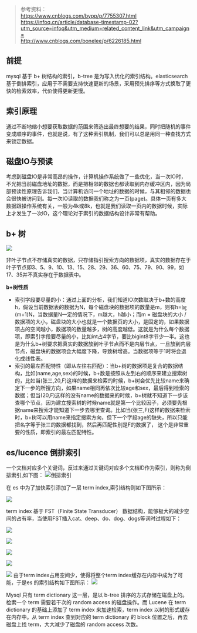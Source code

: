 > 参考资料：<br>
> https://www.cnblogs.com/bypp/p/7755307.html<br>
> https://infoq.cn/article/database-timestamp-02?utm_source=infoq&utm_medium=related_content_link&utm_campaign=<br>
> http://www.cnblogs.com/bonelee/p/6226185.html

## 前提
mysql 基于 b+ 树结构的索引，b-tree 是为写入优化的索引结构。elasticsearch 基于倒排索引，应用于不需要支持快速更新的场景，采用预先排序等方式换取了更快的检索效率，代价使得更新更慢。

## 索引原理
通过不断地缩小想要获取数据的范围来筛选出最终想要的结果，同时把随机的事件变成顺序的事件，也就是说，有了这种索引机制，我们可以总是用同一种查找方式来锁定数据。

## 磁盘IO与预读
考虑到磁盘IO是非常高昂的操作，计算机操作系统做了一些优化，当一次IO时，不光把当前磁盘地址的数据，而是把相邻的数据也都读取到内存缓冲区内，因为局部预读性原理告诉我们，当计算机访问一个地址的数据的时候，与其相邻的数据也会很快被访问到。每一次IO读取的数据我们称之为一页(page)。具体一页有多大数据跟操作系统有关，一般为4k或8k，也就是我们读取一页内的数据时候，实际上才发生了一次IO，这个理论对于索引的数据结构设计非常有帮助。

## b+ 树
![](https://user-images.githubusercontent.com/18415138/54344817-adf64e00-467c-11e9-876e-41e271559d6b.png)

非叶子节点不存储真实的数据，只存储指引搜索方向的数据项，真实的数据存在于叶子节点即3、5、9、10、13、15、28、29、36、60、75、79、90、99，如17、35并不真实存在于数据表中。

**b+树性质**
- 索引字段要尽量的小：通过上面的分析，我们知道IO次数取决于b+数的高度h，假设当前数据表的数据为N，每个磁盘块的数据项的数量是m，则有h=㏒(m+1)N，当数据量N一定的情况下，m越大，h越小；而m = 磁盘块的大小 / 数据项的大小，磁盘块的大小也就是一个数据页的大小，是固定的，如果数据项占的空间越小，数据项的数量越多，树的高度越低。这就是为什么每个数据项，即索引字段要尽量的小，比如int占4字节，要比bigint8字节少一半。这也是为什么b+树要求把真实的数据放到叶子节点而不是内层节点，一旦放到内层节点，磁盘块的数据项会大幅度下降，导致树增高。当数据项等于1时将会退化成线性表。
- 索引的最左匹配特性（即从左往右匹配）：当b+树的数据项是复合的数据结构，比如(name,age,sex)的时候，b+数是按照从左到右的顺序来建立搜索树的，比如当(张三,20,F)这样的数据来检索的时候，b+树会优先比较name来确定下一步的所搜方向，如果name相同再依次比较age和sex，最后得到检索的数据；但当(20,F)这样的没有name的数据来的时候，b+树就不知道下一步该查哪个节点，因为建立搜索树的时候name就是第一个比较因子，必须要先根据name来搜索才能知道下一步去哪里查询。比如当(张三,F)这样的数据来检索时，b+树可以用name来指定搜索方向，但下一个字段age的缺失，所以只能把名字等于张三的数据都找到，然后再匹配性别是F的数据了， 这个是非常重要的性质，即索引的最左匹配特性。

## es/lucence 倒排索引
一个文档对应多个关键词，反过来通过关键词对应多个文档ID作为索引，则称为倒排索引,如下图：
![倒排索引](https://user-images.githubusercontent.com/18415138/54345230-99ff1c00-467d-11e9-881d-19367bd7473e.png)

在 es 中为了加快索引添加了一层 term index,索引结构则如下图所示：

![](https://static001.infoq.cn/resource/image/37/6a/378bc62acf1a493c402291a8f8e99e6a.jpg)

term index 基于 FST（Finite State Transducer） 数据结构，能够极大的减少空间的占有率，当使用FST插入cat、deep、do、dog、dogs等词时过程如下：

![](https://user-images.githubusercontent.com/18415138/54346105-7210b800-467f-11e9-9057-8fd6e0501617.png)

![](https://user-images.githubusercontent.com/18415138/54346142-88b70f00-467f-11e9-8aef-b5d7de9835e9.png)

![](https://user-images.githubusercontent.com/18415138/54346545-3b876d00-4680-11e9-9875-ee9ec39c1d91.png)

![](https://user-images.githubusercontent.com/18415138/54346597-53f78780-4680-11e9-83fb-c1de78cfb770.png)

![](https://user-images.githubusercontent.com/18415138/54346654-6a054800-4680-11e9-95b8-d1425eb12eaa.png)
由于term index占用空间少，使得将整个term index缓存在内存中成为了可能，于是es 的索引结构如下图所示：
![](https://static001.infoq.cn/resource/image/e4/26/e4599b618e270df9b64a75eb77bfb326.jpg)

Mysql 只有 term dictionary 这一层，是以 b-tree 排序的方式存储在磁盘上的。检索一个 term 需要若干次的 random access 的磁盘操作。而 Lucene 在 term dictionary 的基础上添加了 term index 来加速检索，term index 以树的形式缓存在内存中。从 term index 查到对应的 term dictionary 的 block 位置之后，再去磁盘上找 term，大大减少了磁盘的 random access 次数。